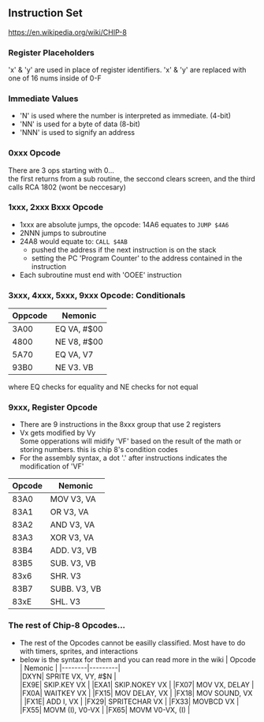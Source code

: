 #










## Instruction Set
https://en.wikipedia.org/wiki/CHIP-8


### Register Placeholders
'x' & 'y' are used in place of register identifiers.
'x' & 'y' are replaced with one of 16 nums inside of 0-F

### Immediate Values
* 'N' is used where the number is interpreted as immediate.  (4-bit)
* 'NN' is used for a byte of data (8-bit)
* 'NNN' is used to signify an address

### 0xxx Opcode
There are 3 ops starting with 0... <br>
the first returns from a sub routine, the seccond clears screen, and the third calls RCA 1802 (wont be neccesary)

### 1xxx, 2xxx Bxxx Opcode
* 1xxx are absolute jumps, the opcode: 14A6 equates to `JUMP $4A6`
* 2NNN jumps to subroutine
* 24A8 would equate to: `CALL $4AB`
    * pushed the address if the next instruction is on the stack
    * setting the PC 'Program Counter' to the address contained in the instruction
* Each subroutine must end with 'OOEE' instruction

### 3xxx, 4xxx, 5xxx, 9xxx Opcode: Conditionals
| Oppcode | Nemonic |
|---------|---------|
|3A00 | EQ  VA, #$00|
|4800 | NE  V8, #$00|
|5A70 | EQ  VA, V7  |
|93B0 | NE  V3. VB  |
where EQ checks for equality and NE checks for not equal

### 9xxx, Register Opcode
* There are 9 instructions in the 8xxx group that use 2 registers
* Vx gets modified by Vy <br>
Some opperations will midify 'VF' based on the result of the math or storing numbers. this is chip 8's condition codes <br>
* For the assembly syntax, a dot '.' after instructions indicates the modification of 'VF' <br>

| Opcode | Nemonic |
|--------|---------|    
|83A0 |  MOV   V3, VA|    
|83A1 |  OR    V3, VA|    
|83A2 |  AND   V3, VA|   
|83A3 |  XOR   V3, VA|   
|83B4 |  ADD.  V3, VB|    
|83B5 |  SUB.  V3, VB|    
|83x6 |  SHR.  V3    |
|83B7 |  SUBB. V3, VB|   
|83xE |  SHL.  V3    |

### The rest of Chip-8 Opcodes...
* The rest of the Opcodes cannot be easilly classified. Most have to do with timers, sprites, and interactions
* below is the syntax for them and you can read more in the wiki
| Opcode | Nemonic |
|--------|---------|    
|DXYN|    SPRITE       VX, VY, #$N |   
|EX9E|    SKIP.KEY     VX          |
|EXA1|    SKIP.NOKEY   VX          |
|FX07|    MOV          VX, DELAY   |
|FX0A|    WAITKEY      VX          |
|FX15|    MOV          DELAY, VX   | 
|FX18|    MOV          SOUND, VX   | 
|FX1E|    ADD          I, VX       |
|FX29|    SPRITECHAR   VX          |
|FX33|    MOVBCD       VX          |
|FX55|    MOVM         (I), V0-VX  | 
|FX65|    MOVM         V0-VX, (I)  |

